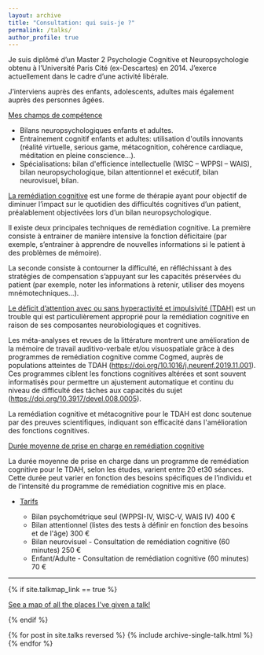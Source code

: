```yaml
---
layout: archive
title: "Consultation: qui suis-je ?"
permalink: /talks/
author_profile: true
---
```



Je suis diplômé d’un Master 2 Psychologie Cognitive et Neuropsychologie obtenu à l’Université Paris Cité (ex-Descartes) en 2014. J’exerce actuellement dans le cadre d’une activité libérale.

J’interviens auprès des enfants, adolescents, adultes mais également auprès des personnes âgées.

<ins>Mes champs de compétence</ins> 
  * Bilans neuropsychologiques enfants et adultes.
  * Entrainement cognitif enfants et adultes: utilisation d'outils innovants (réalité virtuelle, serious game, métacognition, cohérence cardiaque, méditation en pleine conscience...).
  * Spécialisations: bilan d'efficience intellectuelle (WISC – WPPSI – WAIS), bilan neuropsychologique, bilan attentionnel et exécutif, bilan neurovisuel, bilan.


<ins>La remédiation cognitive</ins>  est une forme de thérapie ayant pour objectif de diminuer l’impact sur le quotidien des difficultés cognitives d’un patient, préalablement objectivées lors d’un bilan neuropsychologique.

Il existe deux principales techniques de remédiation cognitive. La première consiste à entrainer de manière intensive la fonction déficitaire (par exemple, s’entrainer à apprendre de nouvelles informations si le patient à des problèmes de mémoire).

La seconde consiste à contourner la difficulté, en réfléchissant à des stratégies de compensation s’appuyant sur les capacités préservées du patient (par exemple, noter les informations à retenir, utiliser des moyens mnémotechniques…).

<ins>Le déficit d’attention avec ou sans hyperactivité et impulsivité (TDAH)</ins> est un trouble qui est particulièrement approprié pour la remédiation cognitive en raison de ses composantes neurobiologiques et cognitives. 

Les méta-analyses et revues de la littérature montrent une amélioration de la mémoire de travail auditivo-verbale et/ou visuospatiale grâce à des programmes de remédiation cognitive comme Cogmed, auprès de populations atteintes de TDAH (https://doi.org/10.1016/j.neurenf.2019.11.001). Ces programmes ciblent les fonctions cognitives altérées et sont souvent informatisés pour permettre un ajustement automatique et continu du niveau de difficulté des tâches aux capacités du sujet (https://doi.org/10.3917/devel.008.0005).

La remédiation cognitive et métacognitive pour le TDAH est donc soutenue par des preuves scientifiques, indiquant son efficacité dans l'amélioration des fonctions cognitives.

<ins>Durée moyenne de prise en charge en remédiation cognitive</ins> 

La durée moyenne de prise en charge dans un programme de remédiation cognitive pour le TDAH, selon les études, varient entre 20 et30 séances. Cette durée peut varier en fonction des besoins spécifiques de l’individu et de l’intensité du programme de remédiation cognitive mis en place.

* <ins>Tarifs</ins> 

  * Bilan psychométrique seul (WPPSI-IV, WISC-V, WAIS IV) 400 €
  * Bilan attentionnel (listes des tests à définir en fonction des besoins et de l'âge) 300 €
  * Bilan neurovisuel - Consultation de remédiation cognitive (60 minutes) 250 €
  * Enfant/Adulte - Consultation de remédiation cognitive (60 minutes) 70 €
 

---


{% if site.talkmap_link == true %}

<p style="text-decoration:underline;"><a href="/talkmap.html">See a map of all the places I've given a talk!</a></p>

{% endif %}

{% for post in site.talks reversed %}
  {% include archive-single-talk.html %}
{% endfor %}
